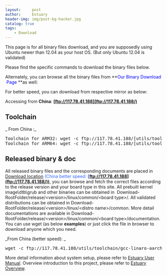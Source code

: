```yaml
---
layout:     post
author:     Estuary
header-img: img/post-bg-hacker.jpg
catalog: true
tags:
    - Download
---
```


This page is for all binary files download, and you are supposedly using Ubuntu newer than 12.04 as your host OS. (But only Ubuntu 12.04 is validated)

Please find the specific commands to download the binary files below.

Alternately, you can browse all the binary files from **<span style="color: #0000ff;">Our Binary Download  Page</span> **as well:

For better speed, you can download from respective mirror as below:

Accessing from **China**: **<span id="im-content_1471420632351" class="im-content">[ftp://117.78.41.188](ftp://117.78.41.188/)</span>**

## **Toolchain**

_ From China :_
<pre>Toolchain for ARM32: wget -c ftp://117.78.41.188/[utils/toolchain/](http://download.open-estuary.org/AllDownloads/DownloadsEstuary/utils/toolchain/gcc-linaro-arm-linux-gnueabihf-4.9-2014.09_linux.tar.xz)[gcc-linaro-7](http://download.open-estuary.org/AllDownloads/DownloadsEstuary/utils/toolchain/gcc-linaro-aarch64-linux-gnu-4.9-2014.09_linux.tar.xz)[.2.1-2017.11-x86_64_arm-linux-gnueabihf.tar.xz](http://download.open-estuary.org/AllDownloads/DownloadsEstuary/utils/toolchain/gcc-linaro-arm-linux-gnueabihf-4.9-2014.09_linux.tar.xz)
Toolchain for ARM64: wget -c ftp://117.78.41.188/[utils/toolchain/](http://download.open-estuary.org/AllDownloads/DownloadsEstuary/utils/toolchain/gcc-linaro-aarch64-linux-gnu-4.9-2014.09_linux.tar.xz)[gcc-linaro](http://download.open-estuary.org/AllDownloads/DownloadsEstuary/utils/toolchain/gcc-linaro-arm-linux-gnueabihf-4.9-2014.09_linux.tar.xz)[-7.2.1-2017.11-x86_64_aarch64-linux-gnu.tar.xz](http://download.open-estuary.org/AllDownloads/DownloadsEstuary/utils/toolchain/gcc-linaro-aarch64-linux-gnu-4.9-2014.09_linux.tar.xz)</pre>

## **Released binary &amp; doc**

All released binary files and the corresponding documents are placed in <span style="color: #3366ff;">[Download location](ftp://117.78.41.188/) (China better speed: **<span id="im-content_1471420632351" class="im-content">[ftp://117.78.41.188](ftp://117.78.41.188/))</span>**</span>, you can browse and fetch the correct files according to the release version and your board type in this site. All prebuilt kernel image\dtb\grub and other binaries can be obtained in  Download-RootFolder/release/&lt;version&gt;/linux/common/&lt;board type&gt;/. All validated distributions can be obtained in Download-RootFolder/release/&lt;version&gt;/linux/&lt;distro name&gt;/common. More detail documentations are available in Download-RootFolder/release/&lt;version&gt;/linux/common/&lt;board type&gt;/documentation. You can use wget (as below **examples**) or just click the file in browser to download anyone which you need.

_From China (better speed): _
<pre>wget -c ftp://117.78.41.188/utils/toolchain/gcc-linaro-aarch64-linux-gnu-4.9-2014.09_linux.tar.xz
</pre>
More detail information about system setup, please refer to <span style="color: #008000;">[Estuary User Manual](https://open-estuary.github.io/2015/08/24/estuary-user-manual/).</span>
Overview introduction to this project, please refer to <span style="color: #008000;">[Estuary Overview](https://open-estuary.github.io/2017/12/12/estuary-overview/)</span>.

